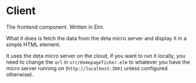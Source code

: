 # Client

The frontend component. Written in Elm.

What it does is fetch the data from the deta micro server and display it in a simple HTML element.

It uses the deta micro server on the cloud, if you want to run it locally, you need to change the `url` in `src/HomepageTicker.elm`
to whatever you have the micro server running on (`http://localhost:3001` unless configured otherwise).
